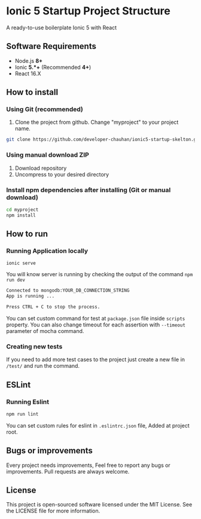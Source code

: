 # Ionic 5 Startup Project Structure

A ready-to-use boilerplate Ionic 5 with React

## Software Requirements

- Node.js **8+**
- Ionic **5.\*+** (Recommended **4+**)
- React 16.X

## How to install

### Using Git (recommended)

1.  Clone the project from github. Change "myproject" to your project name.

```bash
git clone https://github.com/developer-chauhan/ionic5-startup-skelton.git ./myproject
```

### Using manual download ZIP

1.  Download repository
2.  Uncompress to your desired directory

### Install npm dependencies after installing (Git or manual download)

```bash
cd myproject
npm install
```

## How to run

### Running Application locally

```
ionic serve
```

You will know server is running by checking the output of the command `npm run dev`

```bash
Connected to mongodb:YOUR_DB_CONNECTION_STRING
App is running ...

Press CTRL + C to stop the process.
```

You can set custom command for test at `package.json` file inside `scripts` property. You can also change timeout for each assertion with `--timeout` parameter of mocha command.

### Creating new tests

If you need to add more test cases to the project just create a new file in `/test/` and run the command.

## ESLint

### Running Eslint

```bash
npm run lint
```

You can set custom rules for eslint in `.eslintrc.json` file, Added at project root.

## Bugs or improvements

Every project needs improvements, Feel free to report any bugs or improvements. Pull requests are always welcome.

## License

This project is open-sourced software licensed under the MIT License. See the LICENSE file for more information.

